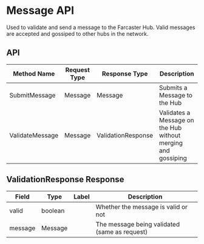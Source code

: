 # Message API

Used to validate and send a message to the Farcaster Hub. Valid messages are accepted and gossiped to other hubs in the
network.

## API

| Method Name     | Request Type | Response Type      | Description                                                  |
| --------------- | ------------ | ------------------ | ------------------------------------------------------------ |
| SubmitMessage   | Message      | Message            | Submits a Message to the Hub                                 |
| ValidateMessage | Message      | ValidationResponse | Validates a Message on the Hub without merging and gossiping |

## ValidationResponse Response

| Field   | Type    | Label | Description                                   |
| ------- | ------- | ----- | --------------------------------------------- |
| valid   | boolean |       | Whether the message is valid or not           |
| message | Message |       | The message being validated (same as request) |
